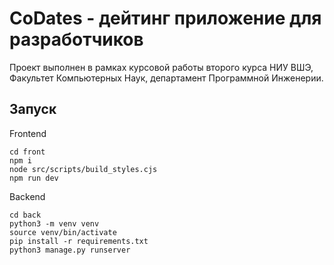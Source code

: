 # CoDates - дейтинг приложение для разработчиков

Проект выполнен в рамках курсовой работы второго курса НИУ ВШЭ, Факультет Компьютерных Наук, департамент Программной Инженерии.

## Запуск
Frontend
```
cd front
npm i
node src/scripts/build_styles.cjs
npm run dev
```
Backend
```
cd back
python3 -m venv venv
source venv/bin/activate
pip install -r requirements.txt
python3 manage.py runserver
```
